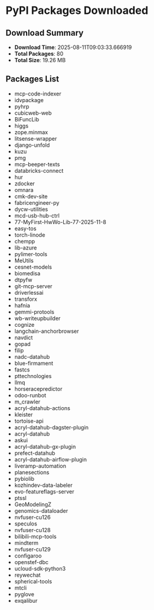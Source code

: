 # PyPI Packages Downloaded

## Download Summary
- **Download Time**: 2025-08-11T09:03:33.666919
- **Total Packages**: 80
- **Total Size**: 19.26 MB

## Packages List
- mcp-code-indexer
- idvpackage
- pyhrp
- cubicweb-web
- BiFuncLib
- higgs
- zope.minmax
- litsense-wrapper
- django-unfold
- kuzu
- pmg
- mcp-beeper-texts
- databricks-connect
- hur
- zdocker
- omnara
- cmk-dev-site
- fabricengineer-py
- dycw-utilities
- mcd-usb-hub-ctrl
- 77-MyFirst-HwWo-Lib-77-2025-11-8
- easy-tos
- torch-linode
- chempp
- lib-azure
- pylimer-tools
- MeUtils
- cesnet-models
- biomedisa
- dtpyfw
- git-mcp-server
- driverlessai
- transforx
- hafnia
- gemmi-protools
- wb-writeupbuilder
- cognize
- langchain-anchorbrowser
- navdict
- gopad
- filip
- nadc-datahub
- blue-firmament
- fastcs
- pttechnologies
- llmq
- horseracepredictor
- odoo-runbot
- m_crawler
- acryl-datahub-actions
- kleister
- tortoise-api
- acryl-datahub-dagster-plugin
- acryl-datahub
- askui
- acryl-datahub-gx-plugin
- prefect-datahub
- acryl-datahub-airflow-plugin
- liveramp-automation
- planesections
- pybiolib
- kozhindev-data-labeler
- evo-featureflags-server
- ptssl
- GeoModelingZ
- genomics-dataloader
- nvfuser-cu126
- speculos
- nvfuser-cu128
- bilibili-mcp-tools
- mindterm
- nvfuser-cu129
- configaroo
- openstef-dbc
- ucloud-sdk-python3
- reywechat
- spherical-tools
- mtcli
- pyglove
- exqalibur
